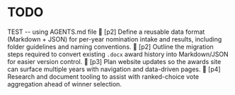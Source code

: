 # TODO

TEST -- using AGENTS.md file
🔲 [p2] Define a reusable data format (Markdown + JSON) for per-year nomination intake and results, including folder guidelines and naming conventions.
🔲 [p2] Outline the migration steps required to convert existing `.docx` award history into Markdown/JSON for easier version control.
🔲 [p3] Plan website updates so the awards site can surface multiple years with navigation and data-driven pages.
🔲 [p4] Research and document tooling to assist with ranked-choice vote aggregation ahead of winner selection.
